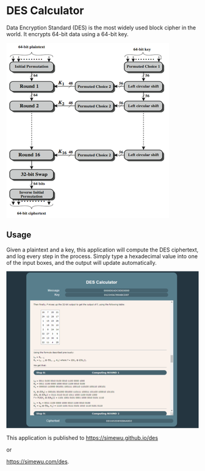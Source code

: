# DES Calculator
Data Encryption Standard (DES) is the most widely used block cipher in the world. It encrypts 64-bit data using a 64-bit key.

![](/diagram.png)

## Usage
Given a plaintext and a key, this application will compute the DES ciphertext, and log every step in the process.
Simply type a hexadecimal value into one of the input boxes, and the output will update automatically.

![](/screenshot.png)

This application is published to
https://simewu.github.io/des

or

https://simewu.com/des.
